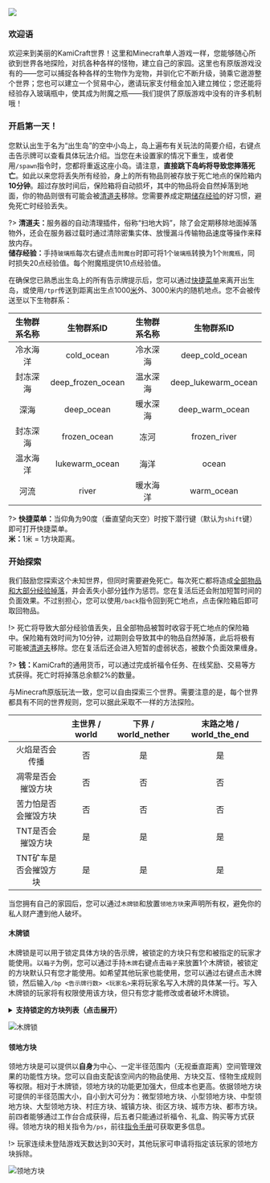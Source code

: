 ![](https://shop.io.mi-img.com/app/shop/img?id=shop_115d9f73ff298dfd5214843b961cf201.jpeg)

### 欢迎语

欢迎来到美丽的KamiCraft世界！这里和Minecraft单人游戏一样，您能够随心所欲到世界各地探险，对抗各种各样的怪物，建立自己的家园。这里也有原版游戏没有的——您可以捕捉各种各样的生物作为宠物，并驯化它不断升级，骑乘它遨游整个世界；您也可以建立一个贸易中心，邀请玩家支付租金加入建立摊位；您还能将经验存入玻璃瓶中，使其成为附魔之瓶——我们提供了原版游戏中没有的许多机制哦！

### 开启第一天！

您默认出生于名为“出生岛”的空中小岛上，岛上遍布有关玩法的简要介绍，右键点击告示牌可以查看具体玩法介绍。当您在未设置家的情况下重生，或者使用`/spawn`指令时，您都将重返这座小岛。请注意，**直接跳下岛屿将导致您摔落死亡**。如此以来您将<span id="dropitems">丢失</span>所有经验，身上的所有物品则被存放于死亡地点的保险箱内**10分钟**。超过存放时间后，保险箱将自动损坏，其中的物品将会自然掉落到地面，你的物品则很有可能会被<a class="tooltip" href="#/Tutorials/firstday?id=clearlagg">清道夫</a>移除。您需要养成定期<a class="tooltip" href="#/Tutorials/firstday?id=savexp">储存经验</a>的好习惯，避免死亡时经验丢失。

?> <span id="clearlagg" style="font-weight:bold">清道夫：</span>服务器的自动清理插件，俗称“扫地大妈”，除了会定期移除地面掉落物外，还会在服务器过载时通过清除密集实体、放慢漏斗传输物品速度等操作来释放内存。<br/><span id="savexp" style="font-weight:bold">储存经验：</span>手持`玻璃瓶`每次右键点击`附魔台`时即可将1个`玻璃瓶`转换为1个`附魔瓶`，同时损失20点经验值。每个附魔瓶提供10点经验值。

在确保您已熟悉出生岛上的所有告示牌提示后，您可以通过<a class="tooltip" href="#/Tutorials/firstday?id=menu">快捷菜单</a>来离开出生岛，或使用`/tpr`传送到距离出生点1000<a class="tooltip" href="#/Tutorials/firstday?id=meter">米</a>外、3000米内的随机地点。您不会被传送至以下生物群系：

|生物群系名称|生物群系ID|生物群系名称|生物群系ID|
|:--:|:--:|:--:|:--:|
|冷水海洋|cold_ocean|冷水深海|deep_cold_ocean|
|封冻深海|deep_frozen_ocean|温水深海|deep_lukewarm_ocean|
|深海|deep_ocean|暖水深海|deep_warm_ocean|
|封冻深海|frozen_ocean|冻河|frozen_river|
|温水海洋|lukewarm_ocean|海洋|ocean|
|河流|river|暖水海洋|warm_ocean|

?> <span id="menu" style="font-weight:bold">快捷菜单：</span>当仰角为90度（垂直望向天空）时按下潜行键（默认为`shift`键）即可打开快捷菜单。<br/><span id="meter" style="font-weight:bold">米：</span>1米 = 1方块距离。

### 开始探索

我们鼓励您探索这个未知世界，但同时需要避免死亡。每次死亡都将造成<a class="tooltip" href="#/Tutorials/firstday?id=dropitems">全部物品和大部分经验掉落</a>，并会丢失小部分<a class="tooltip" href="#/Tutorials/firstday?id=money">钱</a>作为惩罚。您在复活后还会附加短暂时间的负面效果。不过别担心，您可以使用`/back`指令回到死亡地点，点击保险箱后即可取回物品。

!> 死亡将导致大部分经验值丢失，且全部物品被暂时收容于死亡地点的保险箱中。保险箱有效时间为10分钟，过期则会导致其中的物品自然掉落，此后将极有可能被<a class="tooltip" href="#/Tutorials/firstday?id=clearlagg">清道夫</a>移除。您在复活后还会进入短暂的虚弱状态，被数个负面效果缠身。

?> <span id="money" style="font-weight:bold">钱：</span>KamiCraft的通用货币，可以通过完成祈福令任务、在线奖励、交易等方式获得。死亡时将掉落总余额2%的数量。

与Minecraft原版玩法一致，您可以自由探索三个世界。需要注意的是，每个世界都具有不同的世界规则，您可以据此采取不一样的方法探险。

||主世界 / world|下界 / world_nether|末路之地 / world_the_end|
|:--:|:--:|:--:|:--:|
|火焰是否会传播|否|是|是|
|凋零是否会摧毁方块|否|否|否|
|苦力怕是否会摧毁方块|否|否|否|
|TNT是否会摧毁方块|是|是|是|
|TNT矿车是否会摧毁方块|是|是|是|

当您拥有自己的家园后，您可以通过`木牌锁`和放置`领地方块`来声明所有权，避免你的私人财产遭到他人破坏。

#### 木牌锁

木牌锁是可以用于锁定具体方块的告示牌，被锁定的方块只有您和被指定的玩家才能使用。以`箱子`为例，您可以通过手持`木牌`右键点击`箱子`来放置1个木牌锁，被锁定的方块默认只有您才能使用。如希望其他玩家也能使用，您可以通过右键点击木牌锁，然后输入`/bp <告示牌行数> <玩家名>`来将玩家名写入木牌的具体某一行。写入木牌锁的玩家将有权限使用该方块，但只有您才能修改或者破坏木牌锁。

<details>
<summary><b>支持锁定的方块列表（点击展开）</b></summary>

* 铁砧
* 木桶
* 信标
* 潜影盒
* 高炉
* 酿造台
* 箱子
* 工作台
* 发射器
* 投掷器
* 附魔台
* 熔炉
* 漏斗
* 唱片机
* 烟熏炉
* 陷阱箱

</details>

![木牌锁](https://shop.io.mi-img.com/app/shop/img?id=shop_5f017aa21660ce5875f92b252211ace1.jpeg)

#### 领地方块

领地方块是可以提供以**自身**为中心、一定半径范围内（无视垂直距离）空间管理效果的功能性方块。您可以自由支配该空间内的物品使用、方块交互、怪物生成规则等权限。相对于木牌锁，领地方块的功能更加强大，但成本也更高。依据领地方块可提供的半径范围大小，自小到大可分为：微型领地方块、小型领地方块、中型领地方块、大型领地方块、村庄方块、城镇方块、街区方块、城市方块、都市方块。前四者能够通过工作台合成获得，后五者只能通过祈福令、礼盒、购买等方式获得。领地方块的相关指令为`/ps`，前往[指令手册](Tutorials/commands.md)可获取更多信息。

!> 玩家连续未登陆游戏天数达到30天时，其他玩家可申请将指定该玩家的领地方块拆除。

![领地方块](https://shop.io.mi-img.com/app/shop/img?id=shop_07ea40c3a88fbbcbc5b6b12f029b76d2.jpeg)
